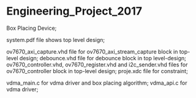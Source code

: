 # Engineering_Project_2017

Box Placing Device;

system.pdf file shows top level design;

ov7670_axi_capture.vhd file for ov7670_axi_stream_capture block in top-level design;
debounce.vhd file for debounce block in top level-design;
ov7670_controller.vhd, ov7670_register.vhd and i2c_sender.vhd files for ov7670_controller block in top-level design;
proje.xdc file for constraint;

vdma_main.c for vdma driver and box placing algorithm;
vdma_api.c for vdma driver;
